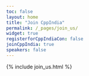 ```yaml
---
toc: false
layout: home
title: "Join CppIndia"
permalink: /_pages/join_us/
widget: true
registerforCppIndiaCon: false
joinCppIndia: true
speakers: false
---
```


{% include join_us.html %}